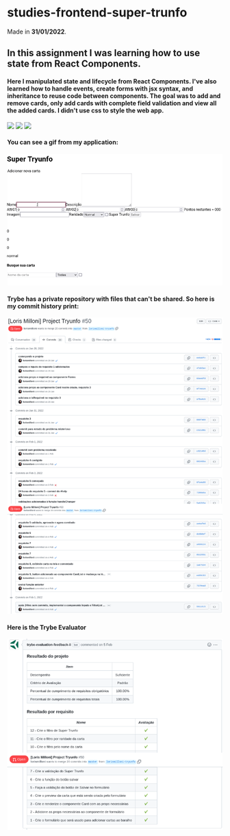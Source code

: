 # studies-frontend-super-trunfo
Made in **31/01/2022**.

## In this assignment I was learning how to use state from React Components.
#### Here I manipulated state and lifecycle from React Components. I've also learned how to handle events, create forms with jsx syntax, and inheritance to reuse code between components. The goal was to add and remove cards, only add cards with complete field validation and view all the added cards. I didn't use css to style the web app.
<img src='https://cdn.jsdelivr.net/gh/devicons/devicon/icons/react/react-original.svg' width='40'/> <img src='https://cdn.jsdelivr.net/gh/devicons/devicon/icons/javascript/javascript-original.svg' width='40'/> <img src='https://cdn.jsdelivr.net/gh/devicons/devicon/icons/html5/html5-plain.svg' width='40'/> 

#### You can see a gif from my application:

![gif application](gif.gif)

#### Trybe has a private repository with files that can't be shared. So here is my commit history print:
<img src='images-readme/commit-history.png'>

#### Here is the Trybe Evaluator
<img src='images-readme/evaluator.png'>
